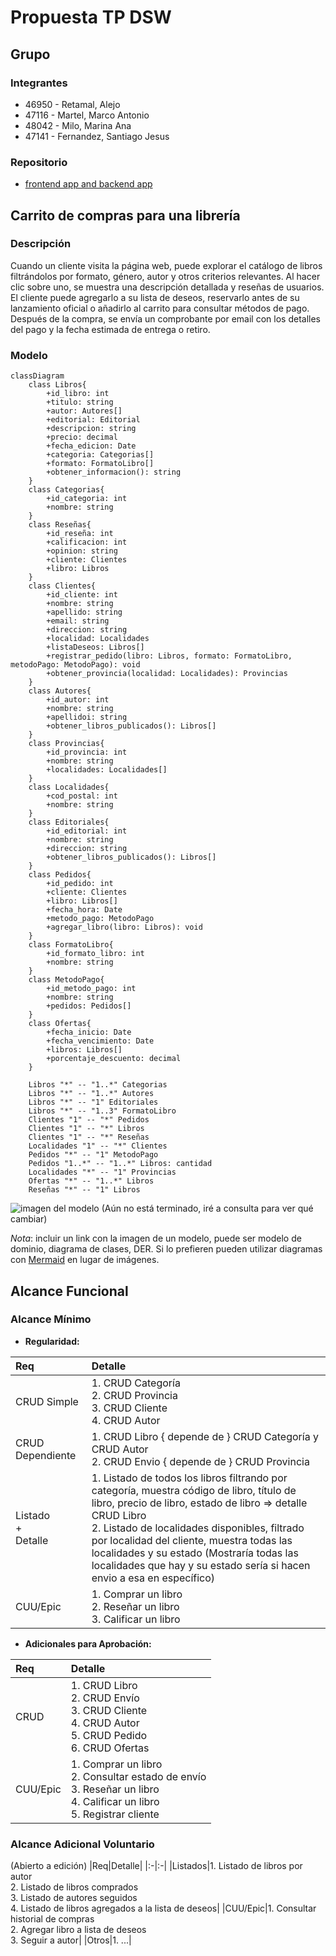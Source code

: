 # Propuesta TP DSW

## Grupo 
### Integrantes

* 46950 - Retamal, Alejo
* 47116 - Martel, Marco Antonio
* 48042 - Milo, Marina Ana
* 47141 - Fernandez, Santiago Jesus

### Repositorio

* [frontend app and backend app](https://github.com/AlejoRetamal/Trabajo-Pr-ctico---DdS) 

## Carrito de compras para una librería
### Descripción

Cuando un cliente visita la página web, puede explorar el catálogo de libros filtrándolos por formato, género, autor y otros criterios relevantes. Al hacer clic sobre uno, se muestra una descripción detallada y reseñas de usuarios. El cliente puede agregarlo a su lista de deseos, reservarlo antes de su lanzamiento oficial o añadirlo al carrito para consultar métodos de pago. Después de la compra, se envía un comprobante por email con los detalles del pago y la fecha estimada de entrega o retiro.

<!-- Con una interfaz intuitiva y funcionalidades simples, nos permitirá explorar y adquirir libros de manera rápida y conveniente. Podrás encontrar tus títulos favoritos, filtrar por género o autor, reservar libros de una manera más fácil y versatil y más. 

El sistema deberá contar con las siguientes funcionalidades:

* Amplia selección de libros: permitir acceder a una vasta colección de libros en diferentes géneros, temáticas y formatos, incluyendo libros físicos, electrónicos y audiolibros.
* Búsqueda avanzada: permitir al usuario utilizar opciones de búsqueda avanzadas para encontrar fácilmente sus libros favoritos por género, autor, temática y palabras clave específicas.
* Sistema de valoracion por estrellas: el usuario tendra la posibilidad de clasificar el libro adquirido en una escala del 1 al 5.
* Reseñas: permite escribir opiniones sobre los libros que ha leído y también leer las opiniones de otros usuarios.
* Lista de deseos personalizada: crear una lista de deseos con los libros que le interesan al usuario y así comprarlos en otro momento.
* Reservas de libro: realizar reservas de libros antes de su lanzamiento oficial.
* Compatibilidad con diferentes formatos: el usuario podrá escoger entre el formato que quiere el libro. Por ejemplo, si es digital, podrá descargarlo.

*[Pueden agregar más o eliminar si quieren]* -->

### Modelo

```mermaid
classDiagram
    class Libros{
        +id_libro: int
        +titulo: string
        +autor: Autores[]
        +editorial: Editorial
        +descripcion: string
        +precio: decimal
        +fecha_edicion: Date
        +categoria: Categorias[]
        +formato: FormatoLibro[]
        +obtener_informacion(): string
    }
    class Categorias{
        +id_categoria: int
        +nombre: string
    }
    class Reseñas{
        +id_reseña: int
        +calificacion: int
        +opinion: string
        +cliente: Clientes
        +libro: Libros
    }
    class Clientes{
        +id_cliente: int
        +nombre: string
        +apellido: string
        +email: string
        +direccion: string
        +localidad: Localidades
        +listaDeseos: Libros[]
        +registrar_pedido(libro: Libros, formato: FormatoLibro, metodoPago: MetodoPago): void
        +obtener_provincia(localidad: Localidades): Provincias
    }
    class Autores{
        +id_autor: int
        +nombre: string
        +apellidoi: string
        +obtener_libros_publicados(): Libros[]
    }
    class Provincias{
        +id_provincia: int
        +nombre: string
        +localidades: Localidades[]
    }
    class Localidades{
        +cod_postal: int
        +nombre: string
    }
    class Editoriales{
        +id_editorial: int
        +nombre: string
        +direccion: string
        +obtener_libros_publicados(): Libros[]
    }
    class Pedidos{
        +id_pedido: int
        +cliente: Clientes
        +libro: Libros[]
        +fecha_hora: Date
        +metodo_pago: MetodoPago
        +agregar_libro(libro: Libros): void
    }
    class FormatoLibro{
        +id_formato_libro: int
        +nombre: string
    }
    class MetodoPago{
        +id_metodo_pago: int
        +nombre: string
        +pedidos: Pedidos[]
    }
    class Ofertas{
        +fecha_inicio: Date
        +fecha_vencimiento: Date
        +libros: Libros[]
        +porcentaje_descuento: decimal
    }
    
    Libros "*" -- "1..*" Categorias
    Libros "*" -- "1..*" Autores
    Libros "*" -- "1" Editoriales
    Libros "*" -- "1..3" FormatoLibro
    Clientes "1" -- "*" Pedidos
    Clientes "1" -- "*" Libros
    Clientes "1" -- "*" Reseñas
    Localidades "1" -- "*" Clientes
    Pedidos "*" -- "1" MetodoPago
    Pedidos "1..*" -- "1..*" Libros: cantidad
    Localidades "*" -- "1" Provincias
    Ofertas "*" -- "1..*" Libros
    Reseñas "*" -- "1" Libros
```

![imagen del modelo](Modelo_De_Dominio.v1.PNG)  (Aún no está terminado, iré a consulta para ver qué cambiar)

*Nota*: incluir un link con la imagen de un modelo, puede ser modelo de dominio, diagrama de clases, DER. Si lo prefieren pueden utilizar diagramas con [Mermaid](https://mermaid.js.org) en lugar de imágenes.

## Alcance Funcional 

<!-- Edité las tablas para que sean para un grupo de 4 integrantes -->

### Alcance Mínimo
- **Regularidad:**

|Req|Detalle|
|:-|:-|
|CRUD Simple|1. CRUD Categoría<br>2. CRUD Provincia<br>3. CRUD Cliente<br>4. CRUD Autor|
|CRUD Dependiente|1. CRUD Libro { depende de } CRUD Categoría y CRUD Autor<br>2. CRUD Envio { depende de } CRUD Provincia|
|Listado<br>+<br>Detalle| 1. Listado de todos los libros filtrando por categoría, muestra código de libro, título de libro, precio de libro, estado de libro => detalle CRUD Libro<br> 2. Listado de localidades disponibles, filtrado por localidad del cliente, muestra todas las  localidades y su estado (Mostraría todas las localidades que hay y su estado sería si hacen envio a esa en específico)  |
|CUU/Epic|1. Comprar un libro<br>2. Reseñar un libro<br>3. Calificar un libro |


- **Adicionales para Aprobación:**

|Req|Detalle|
|:-|:-|
|CRUD |1. CRUD Libro<br>2. CRUD Envío<br>3. CRUD Cliente<br>4. CRUD Autor<br>5. CRUD Pedido<br>6. CRUD Ofertas| (Creo que habria que agregar más)
|CUU/Epic|1. Comprar un libro<br>2. Consultar estado de envío<br>3. Reseñar un libro<br>4. Calificar un libro<br>5. Registrar cliente|


### Alcance Adicional Voluntario

<!--- Es opcional, pero ayuda a que la funcionalidad del sistema esté completa y será considerado en la nota en función de su complejidad y esfuerzo --->

(Abierto a edición)
|Req|Detalle| 
|:-|:-|
|Listados|1. Listado de libros por autor<br>2. Listado de libros comprados<br>3. Listado de autores seguidos<br>4. Listado de libros agregados a la lista de deseos|
|CUU/Epic|1. Consultar historial de compras<br>2. Agregar libro a lista de deseos<br>3. Seguir a autor|
|Otros|1. ...|
